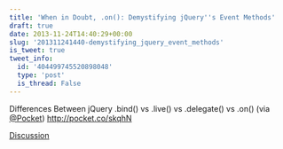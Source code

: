 ```yaml
---
title: 'When in Doubt, .on(): Demystifying jQuery''s Event Methods'
draft: true
date: 2013-11-24T14:40:29+00:00
slug: '201311241440-demystifying_jquery_event_methods'
is_tweet: true
tweet_info:
  id: '404499745520898048'
  type: 'post'
  is_thread: False
---
```




Differences Between jQuery .bind() vs .live() vs .delegate() vs .on() (via [@Pocket](https://x.com/Pocket)) <http://pocket.co/skqhN>

[Discussion](https://x.com/sytelus/status/404499745520898048)
